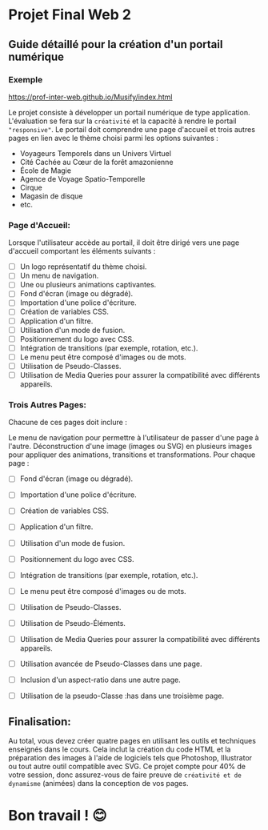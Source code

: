# Projet Final Web 2
## Guide détaillé pour la création d'un portail numérique

### Exemple
https://prof-inter-web.github.io/Musify/index.html

Le projet consiste à développer un portail numérique de type application. L'évaluation se fera sur la `créativité` et la capacité à rendre le portail `"responsive"`. Le portail doit comprendre une page d'accueil et trois autres pages en lien avec le thème choisi parmi les options suivantes :

- Voyageurs Temporels dans un Univers Virtuel
- Cité Cachée au Cœur de la forêt amazonienne
- École de Magie
- Agence de Voyage Spatio-Temporelle
- Cirque
- Magasin de disque
- etc.


### Page d'Accueil:

Lorsque l'utilisateur accède au portail, il doit être dirigé vers une page d'accueil comportant les éléments suivants :

- [ ]  Un logo représentatif du thème choisi.
- [ ] Un menu de navigation.
- [ ] Une ou plusieurs animations captivantes.
- [ ] Fond d'écran (image ou dégradé).
- [ ] Importation d'une police d'écriture.
- [ ] Création de variables CSS.
- [ ] Application d'un filtre.
- [ ] Utilisation d'un mode de fusion.
- [ ] Positionnement du logo avec CSS.
- [ ] Intégration de transitions (par exemple, rotation, etc.).
- [ ] Le menu peut être composé d'images ou de mots.
- [ ] Utilisation de Pseudo-Classes.
- [ ] Utilisation de Media Queries pour assurer la compatibilité avec différents appareils.

### Trois Autres Pages:

Chacune de ces pages doit inclure :

Le menu de navigation pour permettre à l'utilisateur de passer d'une page à l'autre.
Déconstruction d'une image (images ou SVG) en plusieurs images pour appliquer des animations, transitions et transformations.
Pour chaque page :

- [ ] Fond d'écran (image ou dégradé).
- [ ] Importation d'une police d'écriture.
- [ ] Création de variables CSS.
- [ ] Application d'un filtre.
- [ ] Utilisation d'un mode de fusion.
- [ ] Positionnement du logo avec CSS.
- [ ] Intégration de transitions (par exemple, rotation, etc.).
- [ ] Le menu peut être composé d'images ou de mots.
- [ ] Utilisation de Pseudo-Classes.
- [ ] Utilisation de Pseudo-Éléments.
- [ ] Utilisation de Media Queries pour assurer la compatibilité avec différents appareils.
- [ ] Utilisation avancée de Pseudo-Classes dans une page.
- [ ] Inclusion d'un aspect-ratio dans une autre page.
- [ ] Utilisation de la pseudo-Classe :has dans une troisième page.


## Finalisation:

Au total, vous devez créer quatre pages en utilisant les outils et techniques enseignés dans le cours. Cela inclut la création du code HTML et la préparation des images à l'aide de logiciels tels que Photoshop, Illustrator ou tout autre outil compatible avec SVG. Ce projet compte pour 40% de votre session, donc assurez-vous de faire preuve de `créativité et de dynamisme` (animées) dans la conception de vos pages.

# Bon travail ! 😊
